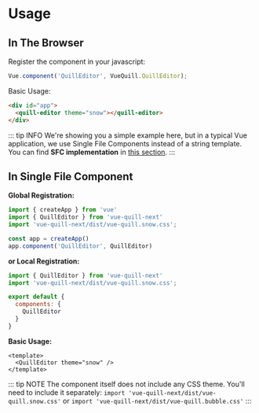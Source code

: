 # Usage

## In The Browser

Register the component in your javascript:

```js
Vue.component('QuillEditor', VueQuill.QuillEditor);
```

Basic Usage:

``` html
<div id="app">
  <quill-editor theme="snow"></quill-editor>
</div>
```
::: tip INFO
We're showing you a simple example here, but in a typical Vue application, we use Single File Components instead of a string template. You can find **SFC implementation** in [this section](usage.md#in-single-file-component).
:::

## In Single File Component

**Global Registration:**

``` javascript
import { createApp } from 'vue'
import { QuillEditor } from 'vue-quill-next'
import 'vue-quill-next/dist/vue-quill.snow.css';

const app = createApp()
app.component('QuillEditor', QuillEditor)
```

**or Local Registration:**

``` javascript
import { QuillEditor } from 'vue-quill-next'
import 'vue-quill-next/dist/vue-quill.snow.css';

export default {
  components: {
    QuillEditor
  }
}
```

**Basic Usage:**

``` vue
<template>
  <QuillEditor theme="snow" />
</template>
```

::: tip NOTE
The component itself does not include any CSS theme. You'll need to include it separately:
`import 'vue-quill-next/dist/vue-quill.snow.css'` or `import 'vue-quill-next/dist/vue-quill.bubble.css'`
:::
